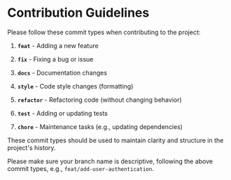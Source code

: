 # Contribution Guidelines

Please follow these commit types when contributing to the project:

1. **`feat`** - Adding a new feature

2. **`fix`** - Fixing a bug or issue

3. **`docs`** - Documentation changes

4. **`style`** - Code style changes (formatting)

5. **`refactor`** - Refactoring code (without changing behavior)

6. **`test`** - Adding or updating tests

7. **`chore`** - Maintenance tasks (e.g., updating dependencies)

These commit types should be used to maintain clarity and structure in the project's history.
  
Please make sure your branch name is descriptive, following the above commit types, e.g., `feat/add-user-authentication`.
